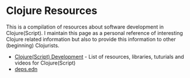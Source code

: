 Clojure Resources
=================

This is a compilation of resources about software development in Clojure(Script).
I maintain this page as a personal reference of interesting Clojure related information but also to provide this information to other (beginning) Clojurists.


* [Clojure(Script) Development](https://github.com/lsolbach/ClojureResources/blob/master/ClojureDevelopment.md) - List of resources, libraries, tuturials and videos for Clojure(Script)
* [deps.edn](https://github.com/lsolbach/ClojureResources/blob/master/deps.edn)

